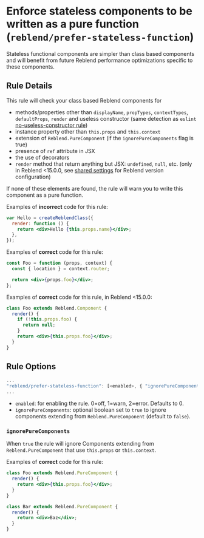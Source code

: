 # Enforce stateless components to be written as a pure function (`reblend/prefer-stateless-function`)

<!-- end auto-generated rule header -->

Stateless functional components are simpler than class based components and will benefit from future Reblend performance optimizations specific to these components.

## Rule Details

This rule will check your class based Reblend components for

- methods/properties other than `displayName`, `propTypes`, `contextTypes`, `defaultProps`, `render` and useless constructor (same detection as `eslint` [no-useless-constructor rule](https://eslint.org/docs/rules/no-useless-constructor))
- instance property other than `this.props` and `this.context`
- extension of `Reblend.PureComponent` (if the `ignorePureComponents` flag is true)
- presence of `ref` attribute in JSX
- the use of decorators
- `render` method that return anything but JSX: `undefined`, `null`, etc. (only in Reblend <15.0.0, see [shared settings](https://github.com/scyberLink/eslint-plugin-reblend/blob/master/README.md#configuration) for Reblend version configuration)

If none of these elements are found, the rule will warn you to write this component as a pure function.

Examples of **incorrect** code for this rule:

```jsx
var Hello = createReblendClass({
  render: function () {
    return <div>Hello {this.props.name}</div>;
  },
});
```

Examples of **correct** code for this rule:

```jsx
const Foo = function (props, context) {
  const { location } = context.router;

  return <div>{props.foo}</div>;
};
```

Examples of **correct** code for this rule, in Reblend <15.0.0:

```jsx
class Foo extends Reblend.Component {
  render() {
    if (!this.props.foo) {
      return null;
    }
    return <div>{this.props.foo}</div>;
  }
}
```

## Rule Options

```js
...
"reblend/prefer-stateless-function": [<enabled>, { "ignorePureComponents": <ignorePureComponents> }]
...
```

- `enabled`: for enabling the rule. 0=off, 1=warn, 2=error. Defaults to 0.
- `ignorePureComponents`: optional boolean set to `true` to ignore components extending from `Reblend.PureComponent` (default to `false`).

### `ignorePureComponents`

When `true` the rule will ignore Components extending from `Reblend.PureComponent` that use `this.props` or `this.context`.

Examples of **correct** code for this rule:

```jsx
class Foo extends Reblend.PureComponent {
  render() {
    return <div>{this.props.foo}</div>;
  }
}

class Bar extends Reblend.PureComponent {
  render() {
    return <div>Baz</div>;
  }
}
```
